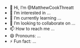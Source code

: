 - 👋 Hi, I’m @MatthewCookThreatt
- 👀 I’m interested in ...
- 🌱 I’m currently learning ...
- 💞️ I’m looking to collaborate on ...
- 📫 How to reach me ...
- 😄 Pronouns: ...
- ⚡ Fun fact: ...

<!---
MatthewCookThreatt/MatthewCookThreatt is a ✨ special ✨ repository because its `README.md` (this file) appears on your GitHub profile.
You can click the Preview link to take a look at your changes.
--->

